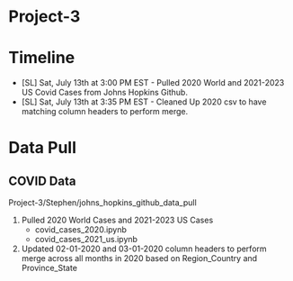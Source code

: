 # Project-3

# Timeline
* [SL] Sat, July 13th at 3:00 PM EST - Pulled 2020 World and 2021-2023 US Covid Cases from Johns Hopkins Github. 
* [SL] Sat, July 13th at 3:35 PM EST - Cleaned Up 2020 csv to have matching column headers to perform merge.

# Data Pull
## COVID Data
Project-3/Stephen/johns_hopkins_github_data_pull
1. Pulled 2020 World Cases and 2021-2023 US Cases
    * covid_cases_2020.ipynb 
    * covid_cases_2021_us.ipynb
2. Updated 02-01-2020 and 03-01-2020 column headers to perform merge across all months in 2020 based on Region_Country and Province_State

